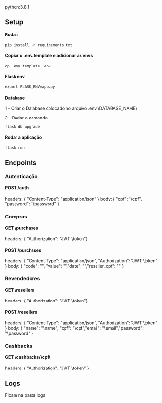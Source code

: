 python:3.8.1

## Setup

#### Rodar:

```
pip install -r requirements.txt
```

#### Copiar o .env.template e adicionar as envs 

```
cp .env.template .env
```

#### Flask env
```
export FLASK_ENV=app.py
```

#### Database

1 - Criar o Database colocado no arquivo .env \DATABASE_NAME\

2 - Rodar o comando
```
flask db upgrade
```

#### Rodar a aplicação
```
flask run
```

## Endpoints

### Autenticação
#### POST /auth

headers: { "Content-Type": "application/json" }
body: { "cpf": "\cpf\", "password": "\password\" }

### Compras
#### GET /purchases
headers: { "Authorization": "JWT \token\"}

#### POST /purchases
headers: { "Content-Type": "application/json", "Authorization": "JWT \token\" }
body: { "code": "", "value": "","date": "","reseller_cpf": "" }

### Revendedores
#### GET /resellers
headers: { "Authorization": "JWT \token\"}

#### POST /resellers
headers: { "Content-Type": "application/json", "Authorization": "JWT \token\" }
body: { "name": "\name\", "cpf": "\cpf\","email": "\email\","password": "\password\"  }

### Cashbacks
#### GET /cashbacks/\cpf\
headers: { "Authorization": "JWT \token\" }

## Logs

Ficam na pasta logs